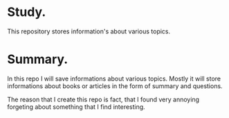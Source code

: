 # Study.
This repository stores information's about various topics.

# Summary.

In this repo I will save informations about various topics. Mostly it will store informations about books or articles in the form of summary and questions. 

The reason that I create this repo is fact, that I found very annoying forgeting about something that I find interesting. 
